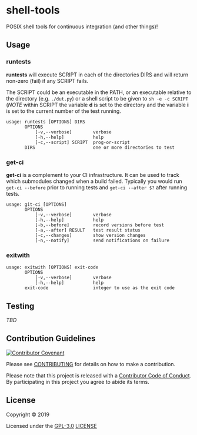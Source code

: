 # shell-tools

POSIX shell tools for continuous integration (and other things)!

## Usage

### runtests

**runtests** will execute SCRIPT in each of the directories DIRS
and will return non-zero (fail) if any SCRIPT fails.

The SCRIPT could be an executable in the PATH, or an executable
relative to the directory (e.g. `./dut.py`) or a shell script
to be given to `sh -e -c SCRIPT` (_NOTE_ within SCRIPT the
variable **d** is set to the directory and the variable **i** is
set to the current number of the test running.

```
usage: runtests [OPTIONS] DIRS
       OPTIONS
           [-v,--verbose]        verbose
           [-h,--help]           help
           [-c,--script] SCRIPT  prog-or-script
       DIRS                      one or more directories to test
```

### get-ci

**get-ci** is a complement to your CI infrastructure. It can
be used to track which submodules changed when a build failed.
Typically you would run `get-ci --before` prior to running
tests and `get-ci --after $?` after running tests.

```
usage: git-ci [OPTIONS]
       OPTIONS
           [-v,--verbose]        verbose
           [-h,--help]           help
           [-b,--before]         record versions before test
           [-a,--after] RESULT   test result status
           [-c,--changes]        show version changes
           [-n,--notify]         send notifications on failure
```

### exitwith

```
usage: exitwith [OPTIONS] exit-code
       OPTIONS
           [-v,--verbose]        verbose
           [-h,--help]           help
       exit-code                 integer to use as the exit code
```

## Testing

_TBD_

## Contribution Guidelines

[![Contributor Covenant](https://img.shields.io/badge/Contributor%20Covenant-v2.0%20adopted-ff69b4.svg)](CODE_OF_CONDUCT.md)

Please see [CONTRIBUTING](CONTRIBUTING.md) for details on
how to make a contribution.

Please note that this project is released with a
[Contributor Code of Conduct](CODE_OF_CONDUCT.md).
By participating in this project you agree to abide its terms.

## License

Copyright © 2019

Licensed under the [GPL-3.0](https://opensource.org/licenses/GPL-3.0) [LICENSE](LICENSE)
